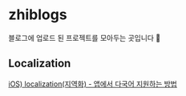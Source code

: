 # zhiblogs
블로그에 업로드 된 프로젝트를 모아두는 곳입니다 💫

## Localization
[iOS) localization(지역화) - 앱에서 다국어 지원하는 방법](https://zhiblog.tistory.com/16)
